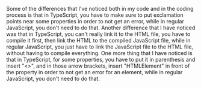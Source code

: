 Some of the differences that I've noticed both in my code and in the coding process is that in TypeScript, you have to make sure to put exclamation points near some properties in order to not get an error, while in regular JavaScript, you don't need to do that. Another difference that I have noticed was that in TypeScript, you can't really link it to the HTML file, you have to compile it first, then link the HTML to the compiled JavaScript file, while in regular JavaScript, you just have to link the JavaScript file to the HTML file, without having to compile everything. One more thing that I have noticed is that in TypeScript, for some properties, you have to put it in parenthesis and insert "<>", and in those arrow brackets, insert "HTMLElement" in front of the property in order to not get an error for an element, while in regular JavaScript, you don't need to do that.
